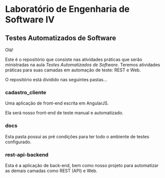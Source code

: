 # Laboratório de Engenharia de Software IV

## Testes Automatizados de Software

Olá!

Este é o repositório que consiste nas atividades práticas que serão ministradas na aula _Testes Automatizados de Software_. Teremos atividades práticas para suas camadas em automação de teste: REST e Web.

O repositório está dividido nas seguintes pastas...

### cadastro_cliente

Uma aplicação de front-end escrita em AngularJS.

Ela será nosso front-end de teste manual e automatizado.

### docs

Esta pasta possui as pré condições para ter todo o ambiente de testes configurado.

### rest-api-backend

Esta é a aplicação de back-end, bem como nosso projeto para automatizar as demais camadas como REST (API) e Web.